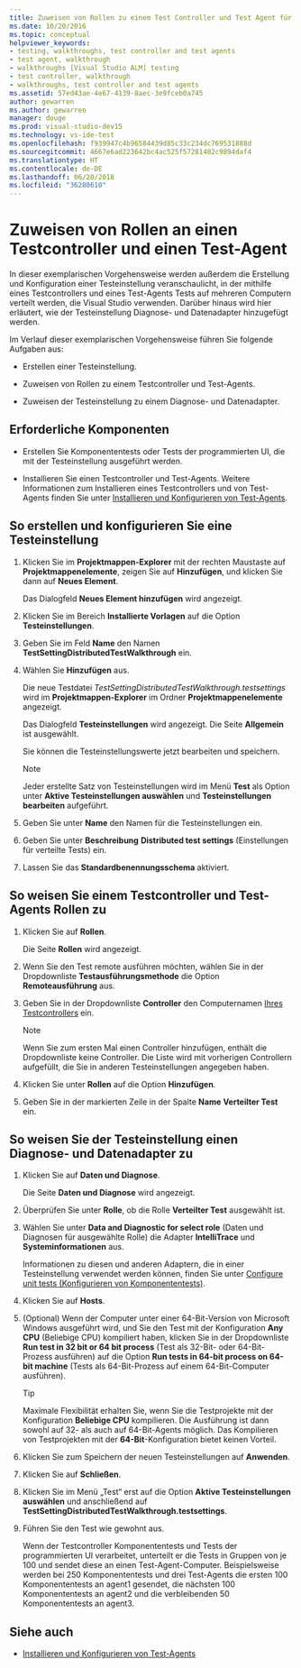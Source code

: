 ```yaml
---
title: Zuweisen von Rollen zu einem Test Controller und Test Agent für automatisierte Tests in Visual Studio
ms.date: 10/20/2016
ms.topic: conceptual
helpviewer_keywords:
- testing, walkthroughs, test controller and test agents
- test agent, walkthrough
- walkthroughs [Visual Studio ALM] testing
- test controller, walkthrough
- walkthroughs, test controller and test agents
ms.assetid: 57ed43ae-4e67-4139-8aec-3e9fceb0a745
author: gewarren
ms.author: gewarren
manager: douge
ms.prod: visual-studio-dev15
ms.technology: vs-ide-test
ms.openlocfilehash: f939947c4b96584439d85c33c234dc769531888d
ms.sourcegitcommit: 4667e6ad223642bc4ac525f57281482c9894daf4
ms.translationtype: HT
ms.contentlocale: de-DE
ms.lasthandoff: 06/20/2018
ms.locfileid: "36280610"
---
```

# <a name="assign-roles-to-a-test-controller-and-test-agent"></a>Zuweisen von Rollen an einen Testcontroller und einen Test-Agent

In dieser exemplarischen Vorgehensweise werden außerdem die Erstellung und Konfiguration einer Testeinstellung veranschaulicht, in der mithilfe eines Testcontrollers und eines Test-Agents Tests auf mehreren Computern verteilt werden, die Visual Studio verwenden. Darüber hinaus wird hier erläutert, wie der Testeinstellung Diagnose- und Datenadapter hinzugefügt werden.

Im Verlauf dieser exemplarischen Vorgehensweise führen Sie folgende Aufgaben aus:

-   Erstellen einer Testeinstellung.

-   Zuweisen von Rollen zu einem Testcontroller und Test-Agents.

-   Zuweisen der Testeinstellung zu einem Diagnose- und Datenadapter.

## <a name="prerequisites"></a>Erforderliche Komponenten

-   Erstellen Sie Komponententests oder Tests der programmierten UI, die mit der Testeinstellung ausgeführt werden.

-   Installieren Sie einen Testcontroller und Test-Agents. Weitere Informationen zum Installieren eines Testcontrollers und von Test-Agents finden Sie unter [Installieren und Konfigurieren von Test-Agents](../test/lab-management/install-configure-test-agents.md).

## <a name="to-create-and-configure-a-test-setting"></a>So erstellen und konfigurieren Sie eine Testeinstellung

1.  Klicken Sie im **Projektmappen-Explorer** mit der rechten Maustaste auf **Projektmappenelemente**, zeigen Sie auf **Hinzufügen**, und klicken Sie dann auf **Neues Element**.

     Das Dialogfeld **Neues Element hinzufügen** wird angezeigt.

2.  Klicken Sie im Bereich **Installierte Vorlagen** auf die Option **Testeinstellungen**.

3.  Geben Sie im Feld **Name** den Namen **TestSettingDistributedTestWalkthrough** ein.

4.  Wählen Sie **Hinzufügen** aus.

     Die neue Testdatei *TestSettingDistributedTestWalkthrough.testsettings* wird im **Projektmappen-Explorer** im Ordner **Projektmappenelemente** angezeigt.

     Das Dialogfeld **Testeinstellungen** wird angezeigt. Die Seite **Allgemein** ist ausgewählt.

     Sie können die Testeinstellungswerte jetzt bearbeiten und speichern.

    > [!NOTE]
    > Jeder erstellte Satz von Testeinstellungen wird im Menü **Test** als Option unter **Aktive Testeinstellungen auswählen** und **Testeinstellungen bearbeiten** aufgeführt.

5.  Geben Sie unter **Name** den Namen für die Testeinstellungen ein.

6.  Geben Sie unter **Beschreibung** **Distributed test settings** (Einstellungen für verteilte Tests) ein.

7.  Lassen Sie das **Standardbenennungsschema** aktiviert.

## <a name="to-assign-roles-to-a-test-controller-and-test-agents"></a>So weisen Sie einem Testcontroller und Test-Agents Rollen zu

1.  Klicken Sie auf **Rollen**.

     Die Seite **Rollen** wird angezeigt.

2.  Wenn Sie den Test remote ausführen möchten, wählen Sie in der Dropdownliste **Testausführungsmethode** die Option **Remoteausführung** aus.

3.  Geben Sie in der Dropdownliste **Controller** den Computernamen [Ihres Testcontrollers](../test/lab-management/install-configure-test-agents.md) ein.

    > [!NOTE]
    > Wenn Sie zum ersten Mal einen Controller hinzufügen, enthält die Dropdownliste keine Controller. Die Liste wird mit vorherigen Controllern aufgefüllt, die Sie in anderen Testeinstellungen angegeben haben.

4.  Klicken Sie unter **Rollen** auf die Option **Hinzufügen**.

5.  Geben Sie in der markierten Zeile in der Spalte **Name** **Verteilter Test** ein.

## <a name="to-assign-a-diagnostic-and-data-adapter-to-your-test-setting"></a>So weisen Sie der Testeinstellung einen Diagnose- und Datenadapter zu

1.  Klicken Sie auf **Daten und Diagnose**.

     Die Seite **Daten und Diagnose** wird angezeigt.

2.  Überprüfen Sie unter **Rolle**, ob die Rolle **Verteilter Test** ausgewählt ist.

3.  Wählen Sie unter **Data and Diagnostic for select role** (Daten und Diagnosen für ausgewählte Rolle) die Adapter **IntelliTrace** und **Systeminformationen** aus.

     Informationen zu diesen und anderen Adaptern, die in einer Testeinstellung verwendet werden können, finden Sie unter [Configure unit tests (Konfigurieren von Komponententests)](../test/configure-unit-tests-by-using-a-dot-runsettings-file.md).

4.  Klicken Sie auf **Hosts**.

5.  (Optional) Wenn der Computer unter einer 64-Bit-Version von Microsoft Windows ausgeführt wird, und Sie den Test mit der Konfiguration **Any CPU** (Beliebige CPU) kompiliert haben, klicken Sie in der Dropdownliste **Run test in 32 bit or 64 bit process** (Test als 32-Bit- oder 64-Bit-Prozess ausführen) auf die Option **Run tests in 64-bit process on 64-bit machine** (Tests als 64-Bit-Prozess auf einem 64-Bit-Computer ausführen).

    > [!TIP]
    > Maximale Flexibilität erhalten Sie, wenn Sie die Testprojekte mit der Konfiguration **Beliebige CPU** kompilieren. Die Ausführung ist dann sowohl auf 32- als auch auf 64-Bit-Agents möglich. Das Kompilieren von Testprojekten mit der **64-Bit**-Konfiguration bietet keinen Vorteil.

6.  Klicken Sie zum Speichern der neuen Testeinstellungen auf **Anwenden**.

7.  Klicken Sie auf **Schließen**.

8.  Klicken Sie im Menü „Test“ erst auf die Option **Aktive Testeinstellungen auswählen** und anschließend auf **TestSettingDistributedTestWalkthrough.testsettings**.

9. Führen Sie den Test wie gewohnt aus.

     Wenn der Testcontroller Komponententests und Tests der programmierten UI verarbeitet, unterteilt er die Tests in Gruppen von je 100 und sendet diese an einen Test-Agent-Computer. Beispielsweise werden bei 250 Komponententests und drei Test-Agents die ersten 100 Komponententests an agent1 gesendet, die nächsten 100 Komponententests an agent2 und die verbleibenden 50 Komponententests an agent3.

## <a name="see-also"></a>Siehe auch

- [Installieren und Konfigurieren von Test-Agents](../test/lab-management/install-configure-test-agents.md)